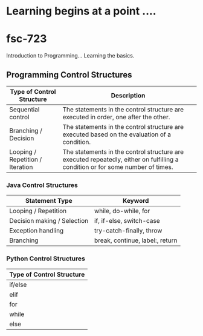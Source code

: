 # Learning begins at a point ....
# fsc-723
Introduction to Programming... Learning the basics.

## Programming Control Structures

| Type of Control Structure | Description |
|---|---|
| Sequential control | The statements in the control structure are executed in order, one after the other. | 
| Branching / Decision | The statements in the control structure are executed based on the evaluation of a condition. |
| Looping / Repetition / Iteration | The statements in the control structure are executed repeatedly, either on fulfilling a condition or for some number of times. | 

### Java Control Structures
| Statement Type | Keyword |
|---|---|
| Looping / Repetition | while, do-while, for |
| Decision making / Selection | if, if-else, switch-case |
| Exception handling | try-catch-finally, throw |
| Branching | break, continue, label:, return |

### Python Control Structures

| Type of Control Structure |
|---|
| if/else |
| elif | 
| for | 
| while | 
| else | 
